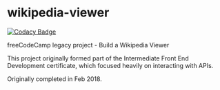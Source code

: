 # wikipedia-viewer
[![Codacy Badge](https://app.codacy.com/project/badge/Grade/bdfae01f30354cb88ce7962f7ec2daf7)](https://www.codacy.com/gh/tupelobound/wikipedia-viewer/dashboard?utm_source=github.com&amp;utm_medium=referral&amp;utm_content=tupelobound/wikipedia-viewer&amp;utm_campaign=Badge_Grade)

freeCodeCamp legacy project - Build a Wikipedia Viewer

This project originally formed part of the Intermediate Front End Development certificate, which focused heavily on interacting with APIs.

Originally completed in Feb 2018.

